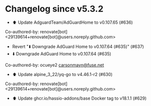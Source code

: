 # Changelog since v5.3.2
- ⬆️ Update AdguardTeam/AdGuardHome to v0.107.65 (#636)

Co-authored-by: renovate[bot] <29139614+renovate[bot]@users.noreply.github.com> 
- Revert "⬇️ Downgrade AdGuard Home to v0.107.64 (#635)" (#637) 
- ⬇️ Downgrade AdGuard Home to v0.107.64 (#635)

Co-authored-by: ocueye2 <carsonmayn@fuse.net> 
- ⬆️ Update alpine_3_22/yq-go to v4.46.1-r2 (#630)

Co-authored-by: renovate[bot] <29139614+renovate[bot]@users.noreply.github.com> 
- ⬆️ Update ghcr.io/hassio-addons/base Docker tag to v18.1.1 (#629) 
